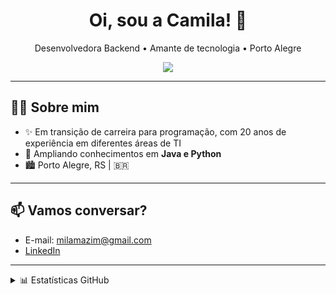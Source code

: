 <!-- Título de destaque -->
<h1 align="center">Oi, sou a Camila! 👋</h1>
<p align="center">
  Desenvolvedora Backend • Amante de tecnologia • Porto Alegre
</p>

<!-- Badges das techs principais (use shields.io ou arredonde para suas favoritas) -->
<p align="center">
  <!-- Skillicons para ícones bonitos (pode adicionar/remover linguagens) -->  
  <img src="https://skillicons.dev/icons?i=java,python,c,git,postgres,mysql,eclipse,vscode,anaconda" />
</p>

---

## 👩‍💻 Sobre mim

- ✨ Em transição de carreira para programação, com 20 anos de experiência em diferentes áreas de TI
- 🌱 Ampliando conhecimentos em **Java e Python**
- 🏙️ Porto Alegre, RS | 🇧🇷

<!--## 🚀 Projetos em destaque

| Projeto | Descrição | Tecnologias |
|---------|-------------------------------|--------------|
| [Projeto 1](https://github.com/seuusuario/projeto1) | Sistema para gestão de tarefas escolares | Python, Flask, PostgreSQL |
| [Projeto 2](https://github.com/seuusuario/projeto2) | Bot de Telegram para organização de estudos | Node.js, Telegraf |
| [Projeto 3](https://github.com/seuusuario/projeto3) | Painel de visualização de dados | React, Chart.js, API REST | -->

---

## 📫 Vamos conversar?

- E-mail: milamazim@gmail.com
- [LinkedIn](https://linkedin.com/in/camila-c-marques)

---

<details>
  <summary>📊 Estatísticas GitHub</summary>
  <p align="center">
    <img src="https://github-readme-stats.vercel.app/api?username=milamazim&show_icons=true&theme=tokyonight" />
    <img src="https://github-readme-stats.vercel.app/api/top-langs/?username=milamazim&layout=compact&theme=tokyonight"/>
  </p>
</details>



<!--## Hi there 👋 -->

<!--
**milamazim/milamazim** is a ✨ _special_ ✨ repository because its `README.md` (this file) appears on your GitHub profile.

Here are some ideas to get you started:

- 🔭 I’m currently working on ...
- 🌱 I’m currently learning ...
- 👯 I’m looking to collaborate on ...
- 🤔 I’m looking for help with ...
- 💬 Ask me about ...
- 📫 How to reach me: ...
- 😄 Pronouns: ...
- ⚡ Fun fact: ...
-->
